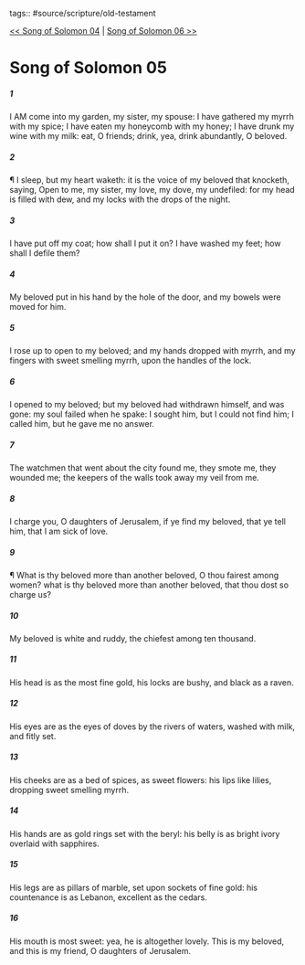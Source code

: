 tags:: #source/scripture/old-testament

[<< Song of Solomon 04](source/scripture/old-testament/22_Song_of_Solomon/Song_of_Solomon_04.md) | [Song of Solomon 06 >>](source/scripture/old-testament/22_Song_of_Solomon/Song_of_Solomon_06.md)

# Song of Solomon 05

##### 1

I AM come into my garden, my sister, my spouse: I have gathered my myrrh with my spice; I have eaten my honeycomb with my honey; I have drunk my wine with my milk: eat, O friends; drink, yea, drink abundantly, O beloved.

##### 2

¶ I sleep, but my heart waketh: it is the voice of my beloved that knocketh, saying, Open to me, my sister, my love, my dove, my undefiled: for my head is filled with dew, and my locks with the drops of the night.

##### 3

I have put off my coat; how shall I put it on? I have washed my feet; how shall I defile them?

##### 4

My beloved put in his hand by the hole of the door, and my bowels were moved for him.

##### 5

I rose up to open to my beloved; and my hands dropped with myrrh, and my fingers with sweet smelling myrrh, upon the handles of the lock.

##### 6

I opened to my beloved; but my beloved had withdrawn himself, and was gone: my soul failed when he spake: I sought him, but I could not find him; I called him, but he gave me no answer.

##### 7

The watchmen that went about the city found me, they smote me, they wounded me; the keepers of the walls took away my veil from me.

##### 8

I charge you, O daughters of Jerusalem, if ye find my beloved, that ye tell him, that I am sick of love.

##### 9

¶ What is thy beloved more than another beloved, O thou fairest among women? what is thy beloved more than another beloved, that thou dost so charge us?

##### 10

My beloved is white and ruddy, the chiefest among ten thousand.

##### 11

His head is as the most fine gold, his locks are bushy, and black as a raven.

##### 12

His eyes are as the eyes of doves by the rivers of waters, washed with milk, and fitly set.

##### 13

His cheeks are as a bed of spices, as sweet flowers: his lips like lilies, dropping sweet smelling myrrh.

##### 14

His hands are as gold rings set with the beryl: his belly is as bright ivory overlaid with sapphires.

##### 15

His legs are as pillars of marble, set upon sockets of fine gold: his countenance is as Lebanon, excellent as the cedars.

##### 16

His mouth is most sweet: yea, he is altogether lovely. This is my beloved, and this is my friend, O daughters of Jerusalem.
